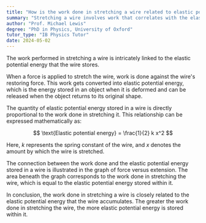 ```yaml
---
title: "How is the work done in stretching a wire related to elastic potential energy?"
summary: "Stretching a wire involves work that correlates with the elastic potential energy stored within the wire."
author: "Prof. Michael Lewis"
degree: "PhD in Physics, University of Oxford"
tutor_type: "IB Physics Tutor"
date: 2024-05-02
---
```


The work performed in stretching a wire is intricately linked to the elastic potential energy that the wire stores.

When a force is applied to stretch the wire, work is done against the wire's restoring force. This work gets converted into elastic potential energy, which is the energy stored in an object when it is deformed and can be released when the object returns to its original shape.

The quantity of elastic potential energy stored in a wire is directly proportional to the work done in stretching it. This relationship can be expressed mathematically as:

$$
\text{Elastic potential energy} = \frac{1}{2} k x^2
$$

Here, $k$ represents the spring constant of the wire, and $x$ denotes the amount by which the wire is stretched.

The connection between the work done and the elastic potential energy stored in a wire is illustrated in the graph of force versus extension. The area beneath the graph corresponds to the work done in stretching the wire, which is equal to the elastic potential energy stored within it.

In conclusion, the work done in stretching a wire is closely related to the elastic potential energy that the wire accumulates. The greater the work done in stretching the wire, the more elastic potential energy is stored within it.
    